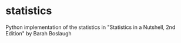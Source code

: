 # statistics
Python implementation of the statistics in "Statistics in a Nutshell, 2nd Edition" by Barah Boslaugh


